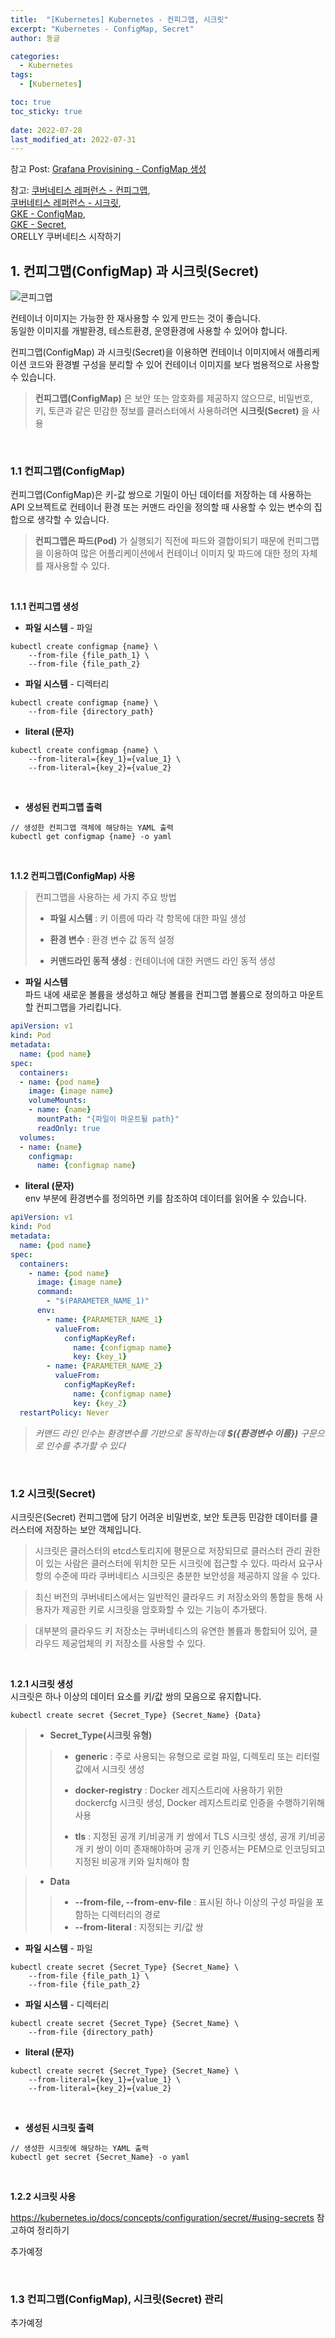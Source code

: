 ```yaml
---
title:  "[Kubernetes] Kubernetes - 컨피그맵, 시크릿"
excerpt: "Kubernetes - ConfigMap, Secret"
author: 동글

categories:
  - Kubernetes
tags:
  - [Kubernetes]

toc: true
toc_sticky: true
 
date: 2022-07-28
last_modified_at: 2022-07-31
---
```


참고 Post: [Grafana Provisining -  ConfigMap 생성](https://donggeuldunggeul.github.io/posts/Grafana_datasource_dashboard_provisioning/#13-datasource-dashboard-configmap-%EC%83%9D%EC%84%B1)

참고: [쿠버네티스 레퍼런스 - 컨피그맵](https://kubernetes.io/ko/docs/concepts/configuration/configmap/),   
[쿠버네티스 레퍼런스 - 시크릿](https://kubernetes.io/ko/docs/concepts/configuration/secret/),  
[GKE - ConfigMap](https://cloud.google.com/kubernetes-engine/docs/concepts/configmap?hl=ko),  
[GKE - Secret](https://cloud.google.com/kubernetes-engine/docs/concepts/secret?hl=ko),  
ORELLY 쿠버네티스 시작하기    


## 1. 컨피그맵(ConfigMap) 과 시크릿(Secret)

![콘피그맵](https://user-images.githubusercontent.com/109357459/181524399-722cac3f-e06f-4279-aa36-5b078e712797.jpg)

컨테이너 이미지는 가능한 한 재사용할 수 있게 만드는 것이 좋습니다.  
동일한 이미지를 개발환경, 테스트환경, 운영환경에 사용할 수 있어야 합니다.   

컨피그맵(ConfigMap) 과 시크릿(Secret)을 이용하면 컨테이너 이미지에서 애플리케이션 코드와 환경별 구성을 분리할 수 있어 컨테이너 이미지를 보다 범용적으로 사용할 수 있습니다.

> **컨피그맵(ConfigMap)** 은 보안 또는 암호화를 제공하지 않으므로, 비밀번호, 키, 토큰과 같은 민감한 정보를 클러스터에서 사용하려면 **시크릿(Secret)** 을 사용

&nbsp;  


### 1.1 컨피그맵(ConfigMap)  
컨피그맵(ConfigMap)은 키-값 쌍으로 기밀이 아닌 데이터를 저장하는 데 사용하는 API 오브젝트로 컨테이너 환경 또는 커맨드 라인을 정의할 때 사용할 수 있는 변수의 집합으로 생각할 수 있습니다.  

>**컨피그맵은 파드(Pod)** 가 실행되기 직전에 파드와 결합이되기 때문에 컨피그맵을 이용하여 많은 어플리케이션에서 컨테이너 이미지 및 파드에 대한 정의 자체를 재사용할 수 있다.  

&nbsp;  

**1.1.1 컨피그맵 생성**  

- **파일 시스템** - 파일  

```
kubectl create configmap {name} \
    --from-file {file_path_1} \
    --from-file {file_path_2}
```

- **파일 시스템** - 디렉터리   

```
kubectl create configmap {name} \
    --from-file {directory_path}
```

- **literal (문자)**  

```
kubectl create configmap {name} \
    --from-literal={key_1}={value_1} \
    --from-literal={key_2}={value_2} 
```  

&nbsp;  

- **생성된 컨피그맵 출력**

```
// 생성한 컨피그맵 객체에 해당하는 YAML 출력
kubectl get configmap {name} -o yaml
```


&nbsp;  

**1.1.2 컨피그맵(ConfigMap) 사용**  


>컨피그맵을 사용하는 세 가지 주요 방법  
>
>- **파일 시스템** : 키 이름에 따라 각 항목에 대한 파일 생성
>
>- **환경 변수** : 환경 변수 값 동적 설정
>
>- **커맨드라인 동적 생성** : 컨테이너에 대한 커맨드 라인 동적 생성  


- **파일 시스템**  
파드 내에 새로운 볼륨을 생성하고 해당 볼륨을 컨피그맵 볼륨으로 정의하고 마운트할 컨피그맵을 가리킵니다. 

```yaml
apiVersion: v1
kind: Pod
metadata:
  name: {pod name}
spec:
  containers:
  - name: {pod name}
    image: {image name}
    volumeMounts:
    - name: {name}
      mountPath: "{파일이 마운트될 path}"
      readOnly: true
  volumes:
  - name: {name}
    configmap:
      name: {configmap name}
```  

- **literal (문자)**  
env 부분에 환경변수를 정의하면 키를 참조하여 데이터를 읽어올 수 있습니다.


```yaml
apiVersion: v1
kind: Pod
metadata:
  name: {pod name}
spec:
  containers:
    - name: {pod name}
      image: {image name}
      command: 
        - "$(PARAMETER_NAME_1)"
      env:
        - name: {PARAMETER_NAME_1}
          valueFrom:
            configMapKeyRef:
              name: {configmap name}
              key: {key_1}
        - name: {PARAMETER_NAME_2}
          valueFrom:
            configMapKeyRef:
              name: {configmap name}
              key: {key_2}
  restartPolicy: Never
```

> _커맨드 라인 인수는 환경변수를 기반으로 동작하는데  **$({환경변수 이름})** 구문으로 인수를 추가할 수 있다_ 

&nbsp;  

### 1.2 시크릿(Secret)  

시크릿은(Secret) 컨피그맵에 담기 어려운 비밀번호, 보안 토큰등 민감한 데이터를 클러스터에 저장하는 보안 객체입니다.  

>시크릿은 클러스터의 etcd스토리지에 평문으로 저장되므로 클러스터 관리 권한이 있는 사람은 클러스터에 위치한 모든 시크릿에 접근할 수 있다. 따라서 요구사항의 수준에 따라 쿠버네티스 시크릿은 충분한 보안성을 제공하지 않을 수 있다. 

> 최신 버전의 쿠버네티스에서는 일반적인 클라우드 키 저장소와의 통합을 통해 사용자가 제공한 키로 시크릿을 암호화할 수 있는 기능이 추가됐다.

> 대부분의 클라우드 키 저장소는 쿠버네티스의 유연한 볼륨과 통합되어 있어, 클라우드 제공업체의 키 저장소를 사용할 수 있다.


&nbsp;  

**1.2.1 시크릿 생성**  
시크릿은 하나 이상의 데이터 요소를 키/값 쌍의 모음으로 유지합니다.

```
kubectl create secret {Secret_Type} {Secret_Name} {Data}
```

>- **Secret_Type(시크릿 유형)** 
> 
> >- **generic** : 주로 사용되는 유형으로 로컬 파일, 디렉토리 또는 리터럴 값에서 시크릿 생성
>>
>> - **docker-registry** : Docker 레지스트리에 사용하기 위한 dockercfg 시크릿 생성, Docker 레지스트리로 인증을 수행하기위해 사용
>>
>>  - **tls** : 지정된 공개 키/비공개 키 쌍에서 TLS 시크릿 생성, 공개 키/비공개 키 쌍이 이미 존재해야하며 공개 키 인증서는 PEM으로 인코딩되고 지정된 비공개 키와 일치해야 함

>- **Data** 
>
>>- **--from-file, --from-env-file** : 표시된 하나 이상의 구성 파일을 포함하는 디렉터리의 경로
>>- **--from-literal** : 지정되는 키/값 쌍  

- **파일 시스템** - 파일  

```
kubectl create secret {Secret_Type} {Secret_Name} \
    --from-file {file_path_1} \
    --from-file {file_path_2}
```

- **파일 시스템** - 디렉터리   

```
kubectl create secret {Secret_Type} {Secret_Name} \
    --from-file {directory_path}
```

- **literal (문자)**  

```
kubectl create secret {Secret_Type} {Secret_Name} \
    --from-literal={key_1}={value_1} \
    --from-literal={key_2}={value_2} 
```  

&nbsp;  

- **생성된 시크릿 출력**

```
// 생성한 시크릿에 해당하는 YAML 출력
kubectl get secret {Secret_Name} -o yaml
```


&nbsp;  

**1.2.2 시크릿 사용**  

https://kubernetes.io/docs/concepts/configuration/secret/#using-secrets 참고하여 정리하기

추가예정



&nbsp;  

### 1.3 컨피그맵(ConfigMap), 시크릿(Secret) 관리  

추가예정

